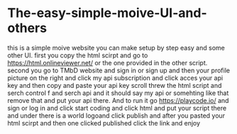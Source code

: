 # The-easy-simple-moive-UI-and-others
this is a simple moive website you can  make setup by step easy and some other UI.
first you copy the html scirpt and go to https://html.onlineviewer.net/ or the one provided in the other script.  
second you go to TMbD website and sign in or sign up and then your profile picture on the right and click my api subscription  and click acces your api key and then copy and paste your api key scroll threw the html script and serch control f  and serch api and it should say my api or somehting like that remove that and put your api there.
And to run it go https://playcode.io/ and sign or log in and click start coding and click html and put your script there and under there is a world logoand click publish and after you pasted your html scirpt and then one clicked published click the link and enjoy
